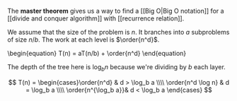 The **master theorem** gives us a way to find a [[Big O|Big O notation]] for a [[divide and conquer algorithm]] with [[recurrence relation]].

We assume that the size of the problem is $n$. It branches into $a$ subproblems of size $n / b$. The work at each level is $\order{n^d}$.

\begin{equation}
T(n) = aT(n/b) + \order{n^d}
\end{equation}

The depth of the tree here is $\log_b n$ because we're dividing by $b$ each layer.

$$
T(n) = \begin{cases}\order{n^d} & d > \log_b a \\\\ \order{n^d \log n} & d = \log_b a \\\\ \order{n^{\log_b a}}& d < \log_b a \end{cases}
$$